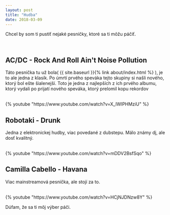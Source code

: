 ```yaml
---
layout: post
title: "Hudba"
date: 2018-03-09
---
```

<p>Chcel by som ti pustiť nejaké pesničky, ktoré sa ti môžu páčiť.</p>

<br>
<h2>AC/DC - Rock And Roll Ain't Noise Pollution</h2>
<p>Táto pesnička tu už bola( {{ site.baseurl }}{% link about/index.html %} ), je to ale jedna z klasík. Po úmrtí prvého speváka tejto skupiny si našli nového, ktorý bol ešte šialenejší. Toto je jedna z najlepších z ich prvého albumu, ktorý vydali po prijatí nového speváka, ktorý prelomil kopu rekordov</p>
<br>
{% youtube "https://www.youtube.com/watch?v=X_IWlPHMziU" %}
<br>
<h2>Robotaki - Drunk</h2>
<p>Jedna z elektronickej hudby, viac povedané z dubstepu. Málo známy dj, ale dosť kvalitný.</p>
<br>
{% youtube "https://www.youtube.com/watch?v=mDDV2BsfSqo" %}
<br>
<h2>Camilla Cabello - Havana</h2>
<p>Viac mainstreamová pesnička, ale stojí za to.</p>
<br>
{% youtube "https://www.youtube.com/watch?v=HCjNJDNzw8Y" %}
<br>

<p>Dúfam, že sa ti môj výber páči.</p>



